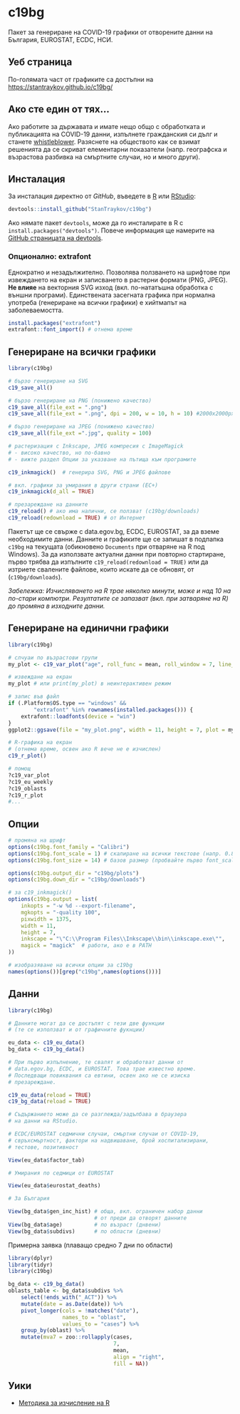 # c19bg

Пакет за генериране на COVID-19 графики от отворените данни на България, EUROSTAT, ECDC, НСИ.

## Уеб страница

По-голямата част от графиките са достъпни на https://stantraykov.github.io/c19bg/

## Ако сте един от тях...

Ако работите за държавата и имате нещо общо с обработката и публикацията на COVID-19 данни, изпълнете гражданския си дълг и станете [whistleblower](https://bg.wikipedia.org/wiki/%D0%A0%D0%B0%D0%B7%D0%BE%D0%B1%D0%BB%D0%B8%D1%87%D0%B8%D1%82%D0%B5%D0%BB). Разяснете на обществото как се взимат решенията да се скриват елементарни показатели (напр. географска и възрастова разбивка на смъртните случаи, но и много други).

## Инсталация

За инсталация директно от *GitHub*, въведете в [R](https://www.r-project.org/) или [RStudio](https://rstudio.com/):

```R
devtools::install_github("StanTraykov/c19bg")
```
Ако нямате пакет `devtools`, може да го инсталирате в R с `install.packages("devtools")`. Повече информация ще намерите на [GitHub страницата на devtools](https://github.com/r-lib/devtools).

### Опционално: extrafont

Еднократно и незадължително. Позволява ползването на шрифтове при извеждането на екран и записването в растерни формати (PNG, JPEG). **Не влияе** на векторния SVG изход (вкл. по-нататъшна обработка с външни програми). Единствената засегната графика при нормална употреба (генериране на всички графики) е хийтмапът на заболеваемостта.

```R
install.packages("extrafont")
extrafont::font_import() # отнема време
```

## Генериране на всички графики

```R
library(c19bg)

# бързо генериране на SVG
c19_save_all()

# бързо генериране на PNG (понижено качество)
c19_save_all(file_ext = ".png")
c19_save_all(file_ext = ".png", dpi = 200, w = 10, h = 10) #2000x2000px

# бързо генериране на JPEG (понижено качество)
c19_save_all(file_ext =".jpg", quality = 100)

# растеризация с Inkscape, JPEG компресия с ImageMagick
# - високо качество, но по-бавно
# - вижте раздел Опции за указване на пътища към програмите

c19_inkmagick()  # генерира SVG, PNG и JPEG файлове

# вкл. графики за умирания в други страни (ЕС+)
c19_inkmagick(d_all = TRUE)

# презареждане на данните
c19_reload() # ако има налични, се ползват (c19bg/downloads)
c19_reload(redownload = TRUE) # от Интернет
```

Пакетът ще се свърже с data.egov.bg, ECDC, EUROSTAT, за да вземе необходимите данни. Данните и графиките ще се запишат в подпапка `c19bg` на текущата (обикновено `Documents` при отваряне на R под Windows). За да използвате актуални данни при повторно стартиране, първо трябва да изпълните `c19_reload(redownload = TRUE)` или да изтриете свалените файлове, които искате да се обновят, от (`c19bg/downloads`).

*Забележка: Изчисляването на R трае няколко минути, може и над 10 на по-стари компютри. Резултатите се запазват (вкл. при затваряне на R) до промяна в изходните данни.*

## Генериране на единични графики

```R
library(c19bg)

# слчуаи по възрастови групи
my_plot <- c19_var_plot("age", roll_func = mean, roll_window = 7, line_legend = "0")

# извеждане на екран
my_plot # или print(my_plot) в неинтерактивен режим

# запис във файл
if (.Platform$OS.type == "windows" &&
        "extrafont" %in% rownames(installed.packages())) {
    extrafont::loadfonts(device = "win")
}
ggplot2::ggsave(file = "my_plot.png", width = 11, height = 7, plot = my_plot)

# R-графика на екран
# (отнема време, освен ако R вече не е изчислен)
c19_r_plot()

# помощ
?c19_var_plot
?c19_eu_weekly
?c19_oblasts
?c19_r_plot
#...
```

## Опции

```R
# промяна на шрифт
options(c19bg.font_family = "Calibri")
options(c19bg.font_scale = 1) # скалиране на всички текстове (напр. 0.8, 1.1)
options(c19bg.font_size = 14) # базов размер (пробвайте първо font_scale)

options(c19bg.output_dir = "c19bg/plots")
options(c19bg.down_dir = "c19bg/downloads")

# зa c19_inkmagick()
options(c19bg.output = list(
    inkopts = "-w %d --export-filename",
    mgkopts = "-quality 100",
    pixwidth = 1375,
    width = 11,
    height = 7,
    inkscape = "\"C:\\Program Files\\Inkscape\\bin\\inkscape.exe\"",
    magick = "magick"  # работи, ако е в PATH
))

# изобразяване на всички опции за c19bg
names(options())[grep("c19bg",names(options()))]
```

## Данни
```R
library(c19bg)

# Данните могат да се достъпят с тези две функции
# (те се използват и от графичните фукнции)

eu_data <- c19_eu_data()
bg_data <- c19_bg_data()

# При първо изпълнение, те свалят и обработват данни от
# data.egov.bg, ECDC, и EUROSTAT. Това трае известно време.
# Последващи повиквания са евтини, освен ако не се изиска
# презареждане.

c19_eu_data(reload = TRUE)
c19_bg_data(reload = TRUE)

# Съдържанието може да се разглежда/задълбава в браузера
# на данни на RStudio.

# ECDC/EUROSTAT седмични случаи, смъртни случаи от COVID-19,
# свръхсмъртност, фактори на надвишаване, брой хоспитализирани,
# тестове, позитивност

View(eu_data$factor_tab)

# Умирания по седмици от EUROSTAT

View(eu_data$eurostat_deaths)

# За България

View(bg_data$gen_inc_hist) # обща, вкл. ограничен набор данни
                           # от преди да отворят данните
View(bg_data$age)          # по възраст (днвени)
View(bg_data$subdivs)      # по области (дневни)
```

Примерна заявка (плаващо средно 7 дни по области)
```R
library(dplyr)
library(tidyr)
library(c19bg)

bg_data <- c19_bg_data()
oblasts_table <- bg_data$subdivs %>%
    select(!ends_with("_ACT")) %>%
    mutate(date = as.Date(date)) %>%
    pivot_longer(cols = !matches("date"),
                 names_to = "oblast",
                 values_to = "cases") %>%
    group_by(oblast) %>%
    mutate(mva7 = zoo::rollapply(cases,
                                 7,
                                 mean,
                                 align = "right",
                                 fill = NA))
```
## Уики

* [Методика за изчисление на R](https://github.com/StanTraykov/C19_BG/wiki/%D0%9C%D0%B5%D1%82%D0%BE%D0%B4%D0%B8%D0%BA%D0%B0-%D0%B7%D0%B0-%D0%B8%D0%B7%D1%87%D0%B8%D1%81%D0%BB%D0%B5%D0%BD%D0%B8%D0%B5-%D0%BD%D0%B0-R)
